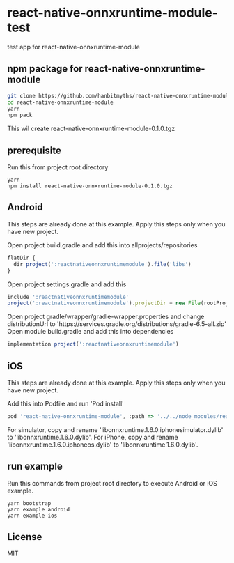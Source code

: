 # react-native-onnxruntime-module-test

test app for react-native-onnxruntime-module

## npm package for react-native-onnxruntime-module

```sh
git clone https://github.com/hanbitmyths/react-native-onnxruntime-module
cd react-native-onnxruntime-module
yarn
npm pack
```
This wil create react-native-onnxruntime-module-0.1.0.tgz

## prerequisite

Run this from project root directory
```
yarn
npm install react-native-onnxruntime-module-0.1.0.tgz
```

## Android

This steps are already done at this example. Apply this steps only when you have new project.

Open project build.gradle and add this into allprojects/repositories
```js
flatDir {
  dir project(':reactnativeonnxruntimemodule').file('libs')
}
```
Open project settings.gradle and add this
```js
include ':reactnativeonnxruntimemodule'
project(':reactnativeonnxruntimemodule').projectDir = new File(rootProject.projectDir, '../../node_modules/react-native-onnxruntime-module/android')
```
Open project gradle/wrapper/gradle-wrapper.properties and change distributionUrl to 'https\://services.gradle.org/distributions/gradle-6.5-all.zip'
 Open module build.gradle and add this into dependencies
```js
implementation project(':reactnativeonnxruntimemodule')
```

## iOS

This steps are already done at this example. Apply this steps only when you have new project.

Add this into Podfile and run 'Pod install'
```js
pod 'react-native-onnxruntime-module', :path => '../../node_modules/react-native-onnxruntime-module'
```
For simulator, copy and rename 'libonnxruntime.1.6.0.iphonesimulator.dylib' to 'libonnxruntime.1.6.0.dylib'.
For iPhone, copy and rename 'libonnxruntime.1.6.0.iphoneos.dylib' to 'libonnxruntime.1.6.0.dylib'.

## run example

Run this commands from project root directory to execute Android or iOS example.
```
yarn bootstrap
yarn example android
yarn example ios
```

## License

MIT
